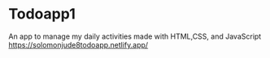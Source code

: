 # Todoapp1
An app to manage my daily activities made with HTML,CSS, and JavaScript
https://solomonjude8todoapp.netlify.app/
